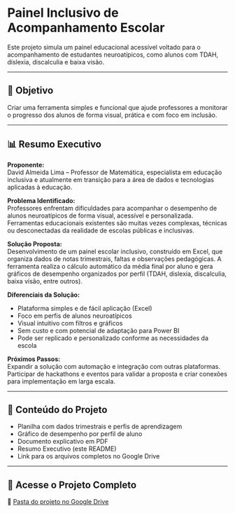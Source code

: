 # Painel Inclusivo de Acompanhamento Escolar

Este projeto simula um painel educacional acessível voltado para o acompanhamento de estudantes neuroatípicos, como alunos com TDAH, dislexia, discalculia e baixa visão.

---

## 🎯 Objetivo

Criar uma ferramenta simples e funcional que ajude professores a monitorar o progresso dos alunos de forma visual, prática e com foco em inclusão.

---

## 📊 Resumo Executivo

**Proponente:**  
David Almeida Lima – Professor de Matemática, especialista em educação inclusiva e atualmente em transição para a área de dados e tecnologias aplicadas à educação.

**Problema Identificado:**  
Professores enfrentam dificuldades para acompanhar o desempenho de alunos neuroatípicos de forma visual, acessível e personalizada. Ferramentas educacionais existentes são muitas vezes complexas, técnicas ou desconectadas da realidade de escolas públicas e inclusivas.

**Solução Proposta:**  
Desenvolvimento de um painel escolar inclusivo, construído em Excel, que organiza dados de notas trimestrais, faltas e observações pedagógicas. A ferramenta realiza o cálculo automático da média final por aluno e gera gráficos de desempenho organizados por perfil (TDAH, dislexia, discalculia, baixa visão, entre outros).

**Diferenciais da Solução:**  
- Plataforma simples e de fácil aplicação (Excel)  
- Foco em perfis de alunos neuroatípicos  
- Visual intuitivo com filtros e gráficos  
- Sem custo e com potencial de adaptação para Power BI  
- Pode ser replicado e personalizado conforme as necessidades da escola

**Próximos Passos:**  
Expandir a solução com automação e integração com outras plataformas. Participar de hackathons e eventos para validar a proposta e criar conexões para implementação em larga escala.

---

## 📂 Conteúdo do Projeto

- Planilha com dados trimestrais e perfis de aprendizagem  
- Gráfico de desempenho por perfil de aluno  
- Documento explicativo em PDF  
- Resumo Executivo (este README)  
- Link para os arquivos completos no Google Drive

---

## 🔗 Acesse o Projeto Completo

📁 [Pasta do projeto no Google Drive](https://drive.google.com/drive/folders/1qDbA7IIl7X4TqB6Ih7vjJip90UYpFuac?usp=drive_link)

